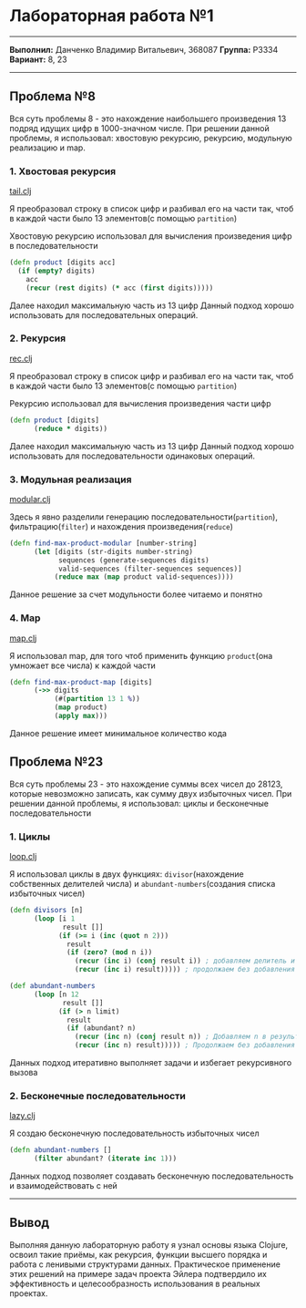 # Лабораторная работа №1

---

**Выполнил:** Данченко Владимир Витальевич, 368087
**Группа:** P3334
**Вариант:** 8, 23

---

## Проблема №8

Вся суть проблемы 8 - это нахождение наибольшего произведения 13 подряд идущих цифр в 1000-значном числе.
При решении данной проблемы, я использовал: хвостовую рекурсию, рекурсию, модульную реализацию и map.

### 1. Хвостовая рекурсия
[tail.clj](task8/tail.clj)

Я преобразовал строку в список цифр и разбивал его на части так, чтоб в каждой части было 13 элементов(с помощью `partition`)

Хвостовую рекурсию использовал для вычисления произведения цифр в последовательности
```clojure
(defn product [digits acc]
  (if (empty? digits)
    acc
    (recur (rest digits) (* acc (first digits)))))
```
Далее находил максимальную часть из 13 цифр
Данный подход хорошо использовать для последовательных операций.

### 2. Рекурсия
[rec.clj](task8/rec.clj)

Я преобразовал строку в список цифр и разбивал его на части так, чтоб в каждой части было 13 элементов(с помощью `partition`)

Рекурсию использовал для вычисления произведения части цифр
```clojure
(defn product [digits]
      (reduce * digits))
```
Далее находил максимальную часть из 13 цифр
Данный подход хорошо использовать для последовательности одинаковых операций.

### 3. Модульная реализация
[modular.clj](task8/modular.clj)

Здесь я явно разделили генерацию последовательности(`partition`), фильтрацию(`filter`) и нахождения произведения(`reduce`)
```clojure
(defn find-max-product-modular [number-string]
      (let [digits (str-digits number-string)
            sequences (generate-sequences digits)
            valid-sequences (filter-sequences sequences)]
           (reduce max (map product valid-sequences))))
```
Данное решение за счет модульности более читаемо и понятно

### 4. Map
[map.clj](task8/map.clj)

Я использовал map, для того чтоб применить функцию `product`(она умножает все числа) к каждой части
```clojure
(defn find-max-product-map [digits]
      (->> digits
           (#(partition 13 1 %))
           (map product)
           (apply max)))
```
Данное решение имеет минимальное количество кода

## Проблема №23

Вся суть проблемы 23 - это нахождение суммы всех чисел до 28123, которые невозможно записать, как сумму двух избыточных чисел.
При решении данной проблемы, я использовал: циклы и бесконечные последовательности

### 1. Циклы
[loop.clj](task23/loop.clj)

Я использовал циклы в двух функциях: `divisor`(нахождение собственных делителей числа) и `abundant-numbers`(создания списка избыточных чисел)
```clojure
(defn divisors [n]
      (loop [i 1
             result []]
            (if (>= i (inc (quot n 2)))
              result
              (if (zero? (mod n i))
                (recur (inc i) (conj result i)) ; добавляем делитель и продолжаем
                (recur (inc i) result))))) ; продолжаем без добавления

(def abundant-numbers
      (loop [n 12
             result []]
            (if (> n limit)
              result
              (if (abundant? n)
                (recur (inc n) (conj result n)) ; Добавляем n в результат и продолжаем
                (recur (inc n) result))))) ; Продолжаем без добавления
```
Данных подход итеративно выполняет задачи и избегает рекурсивного вызова

### 2. Бесконечные последовательности
[lazy.clj](task23/lazy.clj)

Я создаю бесконечную последовательность избыточных чисел
```clojure
(defn abundant-numbers []
      (filter abundant? (iterate inc 1)))
```
Данных подход позволяет создавать бесконечную последовательность и взаимодействовать с ней

---

## Вывод

Выполняя данную лабораторную работу я узнал основы языка Clojure, освоил такие приёмы, как рекурсия, функции высшего порядка и работа с ленивыми структурами данных.
Практическое применение этих решений на примере задач проекта Эйлера подтвердило их эффективность и целесообразность использования в реальных проектах.

